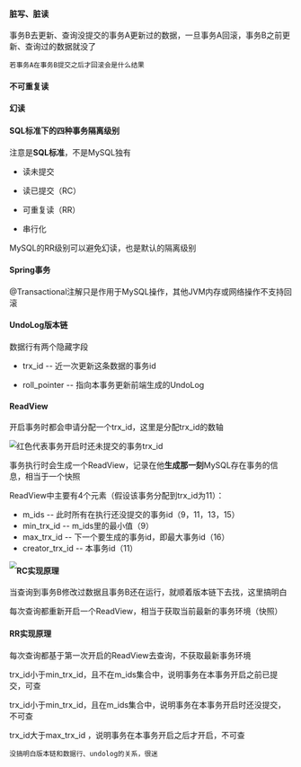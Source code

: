 #### 脏写、脏读

事务B去更新、查询没提交的事务A更新过的数据，一旦事务A回滚，事务B之前更新、查询过的数据就没了

`若事务A在事务B提交之后才回滚会是什么结果`

#### 不可重复读

#### 幻读

#### SQL标准下的四种事务隔离级别

注意是**SQL标准**，不是MySQL独有

- 读未提交

- 读已提交（RC）

- 可重复读（RR）

- 串行化

MySQL的RR级别可以避免幻读，也是默认的隔离级别



#### Spring事务

@Transactional注解只是作用于MySQL操作，其他JVM内存或网络操作不支持回滚



#### UndoLog版本链

数据行有两个隐藏字段

- trx_id -- 近一次更新这条数据的事务id

- roll_pointer -- 指向本事务更新前端生成的UndoLog



#### ReadView

开启事务时都会申请分配一个trx_id，这里是分配trx_id的数轴

<img src="E:\learning\Gunners-Java\Part1\4.数据库\pic\事务trx_id分配数轴.jpg" style="zoom:80%; float:left" />

红色代表事务开启时还未提交的事务trx_id

事务执行时会生成一个ReadView，记录在他**生成那一刻**MySQL存在事务的信息，相当于一个快照

ReadView中主要有4个元素（假设该事务分配到trx_id为11）：

- m_ids -- 此时所有在执行还没提交的事务id（9，11，13，15）
- min_trx_id -- m_ids里的最小值（9）
- max_trx_id -- 下一个要生成的事务id，即最大事务id（16）
- creator_trx_id -- 本事务id（11）

<img src="E:\learning\Gunners-Java\Part1\4.数据库\pic\事务开启时的trx_id数轴.jpg" style="zoom:80%; float:left" />



#### RC实现原理

当查询到事务B修改过数据且事务B还在运行，就顺着版本链下去找，这里搞明白

每次查询都重新开启一个ReadView，相当于获取当前最新的事务环境（快照）



#### RR实现原理

每次查询都基于第一次开启的ReadView去查询，不获取最新事务环境

trx_id小于min_trx_id，且不在m_ids集合中，说明事务在本事务开启之前已提交，可查

trx_id小于min_trx_id，且在m_ids集合中，说明事务在本事务开启时还没提交，不可查

trx_id大于max_trx_id ，说明事务在本事务开启之后才开启，不可查

`没搞明白版本链和数据行、undolog的关系，很迷`